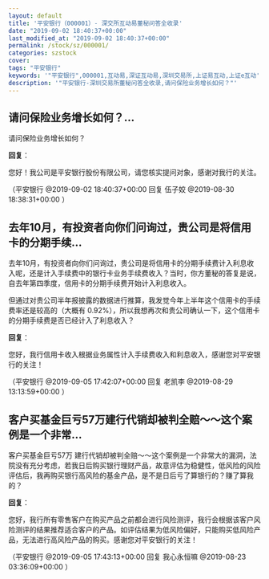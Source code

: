 ```yaml
---
layout: default
title: '平安银行（000001）- 深交所互动易董秘问答全收录'
date: "2019-09-02 18:40:37+00:00"
last_modified_at: "2019-09-02 18:40:37+00:00"
permalink: /stock/sz/000001/
categories: szstock
cover: 
tags: "平安银行"
keywords: '"平安银行",000001,互动易,深证互动易,深圳交易所,上证易互动,上证e互动'
description: '"平安银行-深圳交易所董秘问答全收录,请问保险业务增长如何？"'
---
```


## 请问保险业务增长如何？...

请问保险业务增长如何？

**回复**：

您好！我公司是平安银行股份有限公司，请您核实提问对象，感谢对我行的关注。 

（平安银行  @2019-09-02 18:40:37+00:00 回复 伍子姣  @2019-08-30 18:38:31+00:00 ）

## 去年10月，有投资者向你们问询过，贵公司是将信用卡的分期手续...

去年10月，有投资者向你们问询过，贵公司是将信用卡的分期手续费计入利息收入呢，还是计入手续费中的银行卡业务手续费收入？当时，你方董秘的答复是说，自去年第四季度，信用卡的分期手续费开始计入利息收入。

但通过对贵公司半年报披露的数据进行推算，我发觉今年上半年这个信用卡的手续费率还是较高的（大概有 0.92%），所以我想再次和贵公司确认一下，这个信用卡的分期手续费是否已经计入了利息收入？

**回复**：

您好，我行信用卡收入根据业务属性计入手续费收入和利息收入，感谢您对平安银行的关注！ 

（平安银行  @2019-09-05 17:42:07+00:00 回复 老凯李  @2019-08-29 13:13:59+00:00 ）

## 客户买基金巨亏57万建行代销却被判全赔～～这个案例是一个非常...

客户买基金巨亏57万 建行代销却被判全赔～～这个案例是一个非常大的漏洞，法院没有充分考虑，若我日后购买银行理财产品，故意评估为稳健性，低风险的风险评估后，我再购买银行高风险的基金产品，是不是日后亏了算银行的？赚了算我的？

**回复**：

您好，我行所有零售客户在购买产品之前都会进行风险测评，我行会根据该客户风险测评的结果推荐适合客户的产品。如评估结果为低风险偏好，只能购买低风险产品，无法进行高风险产品的购买。感谢您对平安银行的关注！ 

（平安银行  @2019-09-05 17:43:13+00:00 回复 我心永恒嘛  @2019-08-23 03:36:09+00:00 ）

